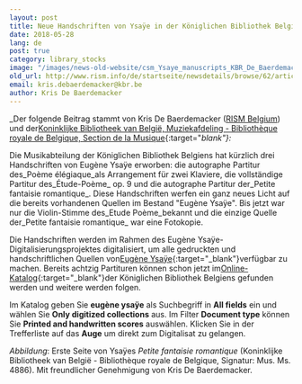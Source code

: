 ```yaml
---
layout: post
title: Neue Handschriften von Ysaÿe in der Königlichen Bibliothek Belgiens
date: 2018-05-28
lang: de
post: true
category: library_stocks
image: "/images/news-old-website/csm_Ysaye_manuscripts_KBR_De_Baerdemacker_Belgium_b5759773e2.jpg"
old_url: http://www.rism.info/de/startseite/newsdetails/browse/62/article/64/new-ysaye-manuscripts-in-the-royal-library-of-belgium.html
email: kris.debaerdemacker@kbr.be
author: Kris De Baerdemacker
---
```


_Der folgende Beitrag stammt von Kris De Baerdemacker ([RISM Belgium](/de/workgroups/belgium-rism-belgium.html)) und der[Koninklijke Bibliotheek van België, Muziekafdeling - Bibliothèque royale de Belgique, Section de la Musique](http://www.kbr.be){:target="_blank"}:_

Die Musikabteilung der Königlichen Bibliothek Belgiens hat kürzlich drei Handschriften von Eugène Ysaÿe erworben: die autographe Partitur des_Poème élégiaque_als Arrangement für zwei Klaviere, die vollständige Partitur des_Étude-Poème_ op. 9 und die autographe Partitur der_Petite fantaisie romantique_. Diese Handschriften werfen ein ganz neues Licht auf die bereits vorhandenen Quellen im Bestand "Eugène Ysaÿe". Bis jetzt war nur die Violin-Stimme des_Etude Poème_bekannt und die einzige Quelle der_Petite fantaisie romantique_ war eine Fotokopie.

Die Handschriften werden im Rahmen des Eugène Ysaÿe-Digitalisierungsprojektes digitalisiert, um alle gedruckten und handschriftlichen Quellen von[Eugène Ysaÿe](https://opac.rism.info/search?View=rism&author=Eugene+Ysaye&Language=de){:target="_blank"}verfügbar zu machen. Bereits achtzig Partituren können schon jetzt im[Online-Katalog](http://opac.kbr.be/?lang=EN){:target="_blank"}der Königlichen Bibliothek Belgiens gefunden werden und weitere werden folgen.

Im Katalog geben Sie **eugène ysaÿe** als Suchbegriff in **All fields** ein und wählen Sie **Only digitized collections** aus. Im Filter **Document type** können Sie **Printed and handwritten scores** auswählen. Klicken Sie in der Trefferliste auf das **Auge** um direkt zum Digitalisat zu gelangen.

_Abbildung_: Erste Seite von Ysaÿes _Petite fantaisie romantique_ (Koninklijke Bibliotheek van België - Bibliothèque royale de Belgique, Signatur: Mus. Ms. 4886). Mit freundlicher Genehmigung von Kris De Baerdemacker.

